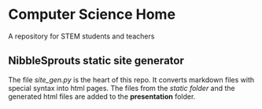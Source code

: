 # Computer Science Home
A repository for STEM students and teachers

## NibbleSprouts static site generator
The file *site_gen.py* is the heart of this repo. It converts markdown files 
with special syntax into html pages. The files from the *static folder* and the generated html
files are added to the **presentation** folder.
